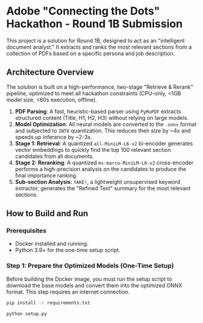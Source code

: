# Adobe "Connecting the Dots" Hackathon - Round 1B Submission

This project is a solution for Round 1B, designed to act as an "intelligent document analyst." It extracts and ranks the most relevant sections from a collection of PDFs based on a specific persona and job description.

## Architecture Overview

The solution is built on a high-performance, two-stage "Retrieve & Rerank" pipeline, optimized to meet all hackathon constraints (CPU-only, <1GB model size, <60s execution, offline).

1.  **PDF Parsing**: A fast, heuristic-based parser using `PyMuPDF` extracts structured content (Title, H1, H2, H3) without relying on large models.
2.  **Model Optimization**: All neural models are converted to the `.onnx` format and subjected to `INT8` quantization. This reduces their size by ~4x and speeds up inference by ~2-3x.
3.  **Stage 1: Retrieval**: A quantized `all-MiniLM-L6-v2` bi-encoder generates vector embeddings to quickly find the top 100 relevant section candidates from all documents.
4.  **Stage 2: Reranking**: A quantized `ms-marco-MiniLM-L6-v2` cross-encoder performs a high-precision analysis on the candidates to produce the final importance ranking.
5.  **Sub-section Analysis**: `YAKE!`, a lightweight unsupervised keyword extractor, generates the "Refined Text" summary for the most relevant sections.

## How to Build and Run

### Prerequisites

* Docker installed and running.
* Python 3.9+ for the one-time setup script.

### Step 1: Prepare the Optimized Models (One-Time Setup)

Before building the Docker image, you must run the setup script to download the base models and convert them into the optimized ONNX format. This step requires an internet connection.

```bash
pip install -r requirements.txt

python setup.py